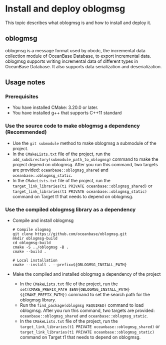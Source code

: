 # Install and deploy oblogmsg

This topic describes what oblogmsg is and how to install and deploy it.

## oblogmsg

oblogmsg is a message format used by obcdc, the incremental data collection module of OceanBase Database, to export incremental data. oblogmsg supports writing incremental data of different types in OceanBase Database. It also supports data serialization and deserialization.

## Usage notes

### Prerequisites

* You have installed CMake: 3.20.0 or later.
* You have installed g++ that supports C++11 standard

### Use the source code to make oblogmsg a dependency (Recommended)

* Use the `git submodule` method to make oblogmsg a submodule of the project.
* In the `CMakeLists.txt` file of the project, run the `add_subdirectory(submodule_path_to_oblogmsg)` command to make the project depend on oblogmsg. After you run this command, two targets are provided: `oceanbase::oblogmsg_shared` and `oceanbase::oblogmsg_static`.
* In the `CMakeLists.txt` file of the project, run the `target_link_libraries(t1 PRIVATE oceanbase::oblogmsg_shared)` or `target_link_libraries(t1 PRIVATE oceanbase::oblogmsg_static)` command on Target t1 that needs to depend on oblogmsg.

### Use the compiled oblogmsg library as a dependency

* Compile and install oblogmsg

   ```unknow
   # Compile ologmsg
   git clone https://github.com/oceanbase/oblogmsg.git
   mkdir oblogmsg-build
   cd oblogmsg-build
   cmake -S ../oblogmsg -B .
   cmake --build .

   # Local installation
   cmake --install . --prefix=${OBLOGMSG_INSTALL_PATH}
   ```

* Make the compiled and installed oblogmsg a dependency of the project

   * In the `CMakeLists.txt` file of the project, run the `set(CMAKE_PREFIX_PATH $ENV{OBLOGMSG_INSTALL_PATH} ${CMAKE_PREFIX_PATH})` command to set the search path for the oblogmsg library.
   * Run the `find_package(oblogmsg REQUIRED)` command to load oblogmsg. After you run this command, two targets are provided: `oceanbase::oblogmsg_shared` and `oceanbase::oblogmsg_static`.
   * In the `CMakeLists.txt` file of the project, run the `target_link_libraries(t1 PRIVATE oceanbase::oblogmsg_shared)` or `target_link_libraries(t1 PRIVATE oceanbase::oblogmsg_static)` command on Target t1 that needs to depend on oblogmsg.
